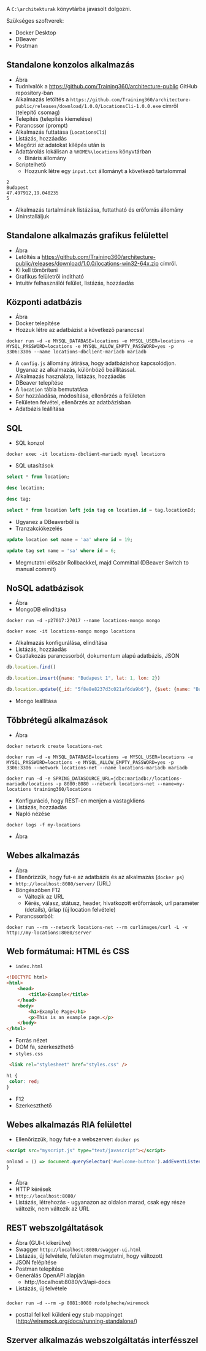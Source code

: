 A `C:\architekturak` könyvtárba javasolt dolgozni.

Szükséges szoftverek:

* Docker Desktop
* DBeaver
* Postman

## Standalone konzolos alkalmazás

* Ábra
* Tudnivalók a https://github.com/Training360/architecture-public GitHub repository-ban
* Alkalmazás letöltés a `https://github.com/Training360/architecture-public/releases/download/1.0.0/LocationsCli-1.0.0.exe`
címről (telepítő csomag)
* Telepítés (telepítés kiemelése)
* Parancssor (prompt)
* Alkalmazás futtatása (`LocationsCli`)
* Listázás, hozzáadás
* Megőrzi az adatokat kilépés után is
* Adattárolás lokálisan a `%HOME%\locations` könyvtárban
  * Bináris állomány
* Scriptelhető
  * Hozzunk létre egy `input.txt` állományt a következő tartalommal


```
2
Budapest
47.497912,19.040235
5
```

* Alkalmazás tartalmának listázása, futtatható és erőforrás állomány
* Uninstalláljuk


## Standalone alkalmazás grafikus felülettel

* Ábra
* Letöltés a https://github.com/Training360/architecture-public/releases/download/1.0.0/locations-win32-64x.zip címről.
* Ki kell tömöríteni
* Grafikus felületről indítható
* Intuitív felhasználói felület, listázás, hozzáadás

## Központi adatbázis

* Ábra
* Docker telepítése
* Hozzuk létre az adatbázist a következő paranccsal

```shell
docker run -d -e MYSQL_DATABASE=locations -e MYSQL_USER=locations -e MYSQL_PASSWORD=locations -e MYSQL_ALLOW_EMPTY_PASSWORD=yes -p 3306:3306 --name locations-dbclient-mariadb mariadb
```

* A `config.js` állomány átírása, hogy adatbázishoz kapcsolódjon. Ugyanaz az alkalmazás, különböző beállítással.
* Alkalmazás használata, listázás, hozzáadás
* DBeaver telepítése
* A `location` tábla bemutatása
* Sor hozzáadása, módosítása, ellenőrzés a felületen
* Felületen felvétel, ellenőrzés az adatbázisban
* Adatbázis leállítása

## SQL

* SQL konzol

```shell
docker exec -it locations-dbclient-mariadb mysql locations
```

* SQL utasítások

```sql
select * from location;

desc location;

desc tag;

select * from location left join tag on location.id = tag.locationId;
```

* Ugyanez a DBeaverből is
* Tranzakciókezelés

```sql
update location set name = 'aa' where id = 19;

update tag set name = 'sa' where id = 6;
```

* Megmutatni először Rollbackkel, majd Committal (DBeaver Switch to manual commit)

## NoSQL adatbázisok

* Ábra
* MongoDB elindítása

```shell
docker run -d -p27017:27017 --name locations-mongo mongo
```

```shell
docker exec -it locations-mongo mongo locations
```

* Alkalmazás konfigurálása, elindítása
* Listázás, hozzáadás
* Csatlakozás parancssorból, dokumentum alapú adatbázis, JSON

```javascript
db.location.find()

db.location.insert({name: "Budapest 1", lat: 1, lon: 2})

db.location.update({_id: "5f8e8e8237d3c021af6da9b6"}, {$set: {name: "Budapest"}})
```

* Mongo leállítása

## Többrétegű alkalmazások

* Ábra

```shell
docker network create locations-net

docker run -d -e MYSQL_DATABASE=locations -e MYSQL_USER=locations -e MYSQL_PASSWORD=locations -e MYSQL_ALLOW_EMPTY_PASSWORD=yes -p 3306:3306 --network locations-net --name locations-mariadb mariadb

docker run -d -e SPRING_DATASOURCE_URL=jdbc:mariadb://locations-mariadb/locations -p 8080:8080 --network locations-net --name=my-locations training360/locations
```

* Konfiguráció, hogy REST-en menjen a vastagkliens
* Listázás, hozzáadás
* Napló nézése

```shell
docker logs -f my-locations
```

* Ábra

## Webes alkalmazás

* Ábra
* Ellenőrizzük, hogy fut-e az adatbázis és az alkalmazás (`docker ps`)
* `http://localhost:8080/server/` (URL)
* Böngészőben F12
  * Változik az URL
  * Kérés, válasz, státusz, header, hivatkozott erőforrások, url paraméter (details), űrlap (új location felvétele)
* Parancssorból:

```shell
docker run --rm --network locations-net --rm curlimages/curl -L -v http://my-locations:8080/server
```

## Web formátumai: HTML és CSS

* `index.html`


```html
<!DOCTYPE html>
<html>
    <head>
        <title>Example</title>
    </head>
    <body>
        <h1>Example Page</h1>
        <p>This is an example page.</p>
    </body>
</html>
```

* Forrás nézet
* DOM fa, szerkeszthető
* `styles.css`

```html
 <link rel="stylesheet" href="styles.css" />
 ```

 ```css
 h1 {
  color: red;
}
 ```

* F12
* Szerkeszthető

## Webes alkalmazás RIA felülettel

* Ellenőrizzük, hogy fut-e a webszerver: `docker ps`

```html
<script src="myscript.js" type="text/javascript"></script>
```

```javascript
onload = () => document.querySelector('#welcome-button').addEventListener('click', e => {alert('Hello World!')});
}
```

### 

* Ábra
* HTTP kérések
* `http://localhost:8080/`
* Listázás, létrehozás - ugyanazon az oldalon marad, csak egy része változik, nem változik az URL

## REST webszolgáltatások

* Ábra (GUI-t kikerülve)
* Swagger `http://localhost:8080/swagger-ui.html`
* Listázás, új felvétele, felületen megmutatni, hogy változott
* JSON felépítése
* Postman telepítése
* Generálás OpenAPI alapján
  * http://localhost:8080/v3/api-docs
* Listázás, új felvétele

### 

```shell
docker run -d --rm -p 8081:8080 rodolpheche/wiremock
```

* posttal fel kell küldeni egy stub mappinget (http://wiremock.org/docs/running-standalone/)

## Szerver alkalmazás webszolgáltatás interfésszel

